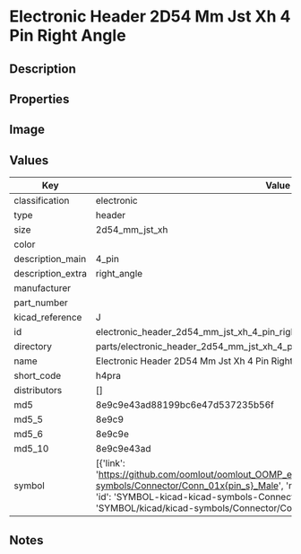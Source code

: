 # Electronic Header 2D54 Mm Jst Xh 4 Pin Right Angle

## Description

## Properties


## Image


## Values

| Key | Value |
| --- | --- |
| classification | electronic |
| type | header |
| size | 2d54_mm_jst_xh |
| color |  |
| description_main | 4_pin |
| description_extra | right_angle |
| manufacturer |  |
| part_number |  |
| kicad_reference | J |
| id | electronic_header_2d54_mm_jst_xh_4_pin_right_angle |
| directory | parts/electronic_header_2d54_mm_jst_xh_4_pin_right_angle |
| name | Electronic Header 2D54 Mm Jst Xh 4 Pin Right Angle |
| short_code | h4pra |
| distributors | [] |
| md5 | 8e9c9e43ad88199bc6e47d537235b56f |
| md5_5 | 8e9c9 |
| md5_6 | 8e9c9e |
| md5_10 | 8e9c9e43ad |
| symbol | [{'link': 'https://github.com/oomlout/oomlout_OOMP_eda_V2/tree/main/SYMBOL/kicad/kicad-symbols/Connector/Conn_01x{pin_s}_Male', 'name': 'Connector : Conn_01x04_Male', 'id': 'SYMBOL-kicad-kicad-symbols-Connector-Conn_01x04_Male', 'directory': 'SYMBOL/kicad/kicad-symbols/Connector/Conn_01x04_Male/'}] |

## Notes

